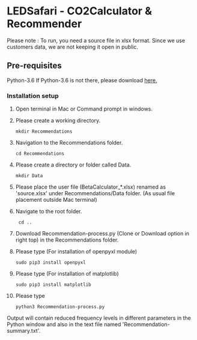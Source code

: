 # LEDSafari - CO2Calculator & Recommender 

Please note : To run, you need a source file in xlsx format. Since we use customers data, we are not keeping it open in public.

## Pre-requisites
Python-3.6
If Python-3.6 is not there, please download [here.](https://www.python.org/downloads/)

### Installation setup
1. Open terminal in Mac or Command prompt in windows.
2. Please create a working directory.
 
 	``` mkdir Recommendations ```
3. Navigation to the Recommendations folder.
	
	```cd Recommendations```

4. Please create a directory or folder called Data.

	``` mkdir Data ```

5. Please place the user file (BetaCalculator_*.xlsx) renamed as 'source.xlsx' under Recommendations/Data folder. (As usual file placement outside Mac terminal)

6. Navigate to the root folder.

	``` cd ..```
7. Download Recommendation-process.py (Clone or Download option in right top) in the Recommendations folder.
8. Please type (For installation of openpyxl module)

	```sudo pip3 install openpyxl``` 

9. Please type (For installation of matplotlib)

	```sudo pip3 install matplotlib``` 

10. Please type
	
	```python3 Recommendation-process.py```

Output will contain reduced frequency levels in different parameters in the Python window and also in the text file named 'Recommendation-summary.txt'.			
